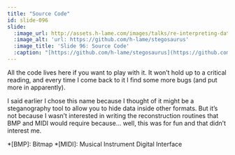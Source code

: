 ```yaml
---
title: "Source Code"
id: slide-096
slide:
  :image_url: http://assets.h-lame.com/images/talks/re-interpreting-data/rubyconf-2023/slides/055.png
  :image_alt: 'url: https://github.com/h-lame/stegosaurus'
  :image_title: 'Slide 96: Source Code'
  :caption: "[https://github.com/h-lame/stegosaurus](https://github.com/h-lame/stegosaurus/)\n"
---
```

All the code lives here if you want to play with it.  It won’t hold up to a critical reading, and every time I come back to it I find some more bugs (and put more in apparently).

I said earlier I chose this name because I thought of it might be a steganography tool to allow you to hide data inside other formats.  But it’s not because I wasn’t interested in writing the reconstruction routines that BMP and MIDI would require because… well, this was for fun and that didn’t interest me.

*[BMP]: Bitmap
*[MIDI]: Musical Instrument Digital Interface
